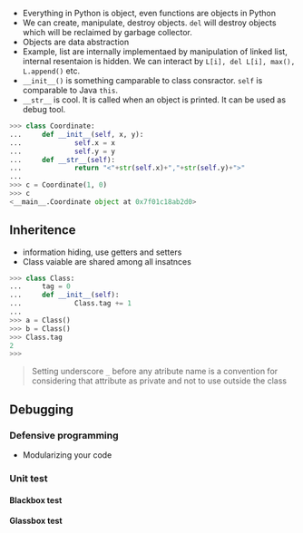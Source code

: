 - Everything in Python is object, even functions are objects in Python
- We can create, manipulate, destroy objects. `del` will destroy objects which will be reclaimed by garbage collector.
- Objects are data abstraction
- Example, list are internally implementaed by manipulation of linked list, internal resentaion is hidden. We can interact by `L[i], del L[i], max(), L.append()` etc.
- `__init__()` is something camparable to class consractor. `self` is comparable to Java `this`.
- `__str__` is cool. It is called when an object is printed. It can be used as debug tool.

```python
>>> class Coordinate:
...     def __init__(self, x, y):
...             self.x = x
...             self.y = y
...     def __str__(self):
...             return "<"+str(self.x)+","+str(self.y)+">"
... 
>>> c = Coordinate(1, 0)
>>> c
<__main__.Coordinate object at 0x7f01c18ab2d0>
```

## Inheritence
- information hiding, use getters and setters
- Class vaiable are shared among all insatnces

```python
>>> class Class:
...     tag = 0
...     def __init__(self):
...             Class.tag += 1
... 
>>> a = Class()
>>> b = Class()
>>> Class.tag
2
>>> 
```

> Setting underscore `_` before any atribute name is a convention for considering that attribute as private and not to use outside the class

## Debugging
### Defensive programming

* Modularizing your code

### Unit test
#### Blackbox test
#### Glassbox test